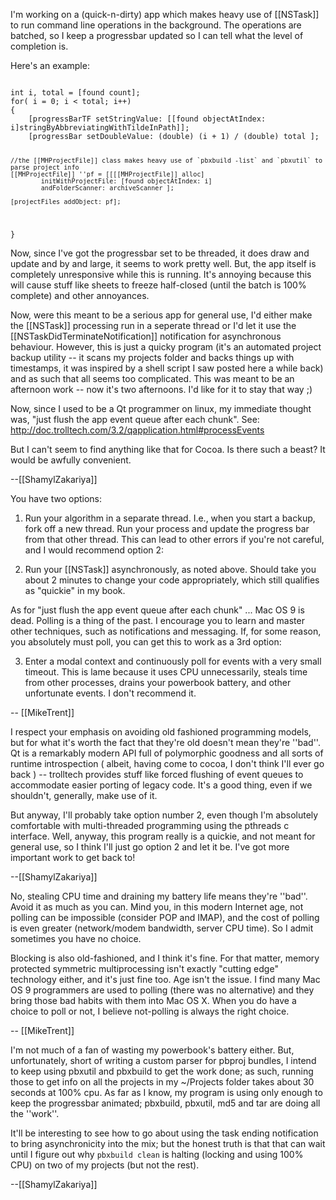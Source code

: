 I'm working on a (quick-n-dirty) app which makes heavy use of [[NSTask]] to run command line operations in the background. The operations are batched, so I keep a progressbar updated so I can tell what the level of completion is.

Here's an example:

<code>
int i, total = [found count];
for( i = 0; i < total; i++)
{
	[progressBarTF setStringValue: [[found objectAtIndex: i]stringByAbbreviatingWithTildeInPath]];
	[progressBar setDoubleValue: (double) (i + 1) / (double) total ];
			
	//the [[MHProjectFile]] class makes heavy use of `pbxbuild -list` and `pbxutil` to parse project info
	[[MHProjectFile]] ''pf = [[[[MHProjectFile]] alloc] 
			initWithProjectFile: [found objectAtIndex: i] 
			andFolderScanner: archiveScanner ];
			
	[projectFiles addObject: pf];
}
</code>

Now, since I've got the progressbar set to be threaded, it does draw and update and by and large, it seems to work pretty well. But, the app itself is completely unresponsive while this is running. It's annoying because this will cause stuff like sheets to freeze half-closed (until the batch is 100% complete) and other annoyances.

Now, were this meant to be a serious app for general use, I'd either make the [[NSTask]] processing run in a seperate thread or I'd let it use the [[NSTaskDidTerminateNotification]] notification for asynchronous behaviour. However, this is just a quicky program (it's an automated project backup utility -- it scans my projects folder and backs things up with timestamps, it was inspired by a shell script I saw posted here a while back) and as such that all seems too complicated. This was meant to be an afternoon work -- now it's two afternoons. I'd like for it to stay that way ;)

Now, since I used to be a Qt programmer on linux, my immediate thought was, "just flush the app event queue after each chunk". See: http://doc.trolltech.com/3.2/qapplication.html#processEvents

But I can't seem to find anything like that for Cocoa. Is there such a beast? It would be awfully convenient.

--[[ShamylZakariya]]

You have two options:

1) Run your algorithm in a separate thread. I.e., when you start a backup, fork off a new thread. Run your process and update the progress bar from that other thread. This can lead to other errors if you're not careful, and I would recommend option 2:

2) Run your [[NSTask]] asynchronously, as noted above. Should take you about 2 minutes to change your code appropriately, which still qualifies as "quickie" in my book.

As for  "just flush the app event queue after each chunk" ... Mac OS 9 is dead. Polling is a thing of the past. I encourage you to learn and master other techniques, such as notifications and messaging. If, for some reason, you absolutely must poll, you can get this to work as a 3rd option:

3) Enter a modal context and continuously poll for events with a very small timeout. This is lame because it uses CPU unnecessarily, steals time from other processes, drains your powerbook battery, and other unfortunate events. I don't recommend it.

-- [[MikeTrent]]

I respect your emphasis on avoiding old fashioned programming models, but for what it's worth the fact that they're old doesn't mean they're ''bad''. Qt is a remarkably modern API full of polymorphic goodness and all sorts of runtime introspection ( albeit, having come to cocoa, I don't think I'll ever go back ) -- trolltech provides stuff like forced flushing of event queues to accommodate easier porting of legacy code. It's a good thing, even if we shouldn't, generally, make use of it.

But anyway, I'll probably take option number 2, even though I'm absolutely comfortable with multi-threaded programming using the pthreads c interface. Well, anyway, this program really is a quickie, and not meant for general use, so I think I'll just go option 2 and let it be. I've got more important work to get back to!

--[[ShamylZakariya]]

No, stealing CPU time and draining my battery life means they're ''bad''. Avoid it as much as you can. Mind you, in this modern Internet age, not polling can be impossible (consider POP and IMAP), and the cost of polling is even greater (network/modem bandwidth, server CPU time). So I admit sometimes you have no choice.

Blocking is also old-fashioned, and I think it's fine. For that matter, memory protected symmetric multiprocessing isn't exactly "cutting edge" technology either, and it's just fine too. Age isn't the issue. I find many Mac OS 9 programmers are used to polling (there was no alternative) and they bring those bad habits with them into Mac OS X. When you do have a choice to poll or not, I believe not-polling is always the right choice.

-- [[MikeTrent]]

I'm not much of a fan of wasting my powerbook's battery either. But, unfortunately, short of writing a custom parser for pbproj bundles, I intend to keep using pbxutil and pbxbuild to get the work done; as such, running those to get info on all the projects in my ~/Projects folder takes about 30 seconds at 100% cpu. As far as I know, my program is using only enough to keep the progressbar animated; pbxbuild, pbxutil, md5 and tar are doing all the ''work''.

It'll be interesting to see how to go about using the task ending notification to bring asynchronicity into the mix; but the honest truth is that that can wait until I figure out why `pbxbuild clean` is halting (locking and using 100% CPU) on two of my projects (but not the rest).

--[[ShamylZakariya]]